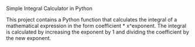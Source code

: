 Simple Integral Calculator in Python

This project contains a Python function that calculates the integral of a mathematical expression in the form coefficient * x^exponent. The integral is calculated by increasing the exponent by 1 and dividing the coefficient by the new exponent.
